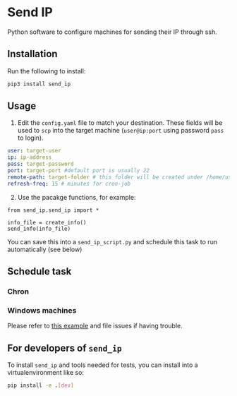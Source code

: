 # Send IP

Python software to configure machines for sending their IP through ssh.

## Installation

Run the following to install:

```python
pip3 install send_ip
```

## Usage

1. Edit the `config.yaml` file to match your destination. These fields will be used to `scp` into the target machine (`user@ip:port` using password `pass` to login).

```yaml
user: target-user
ip: ip-address
pass: target-password
port: target-port #default port is usually 22 
remote-path: target-folder # this folder will be created under /home/user might create errors for not linux users
refresh-freq: 15 # minutes for cron-job
```
2. Use the pacakge functions, for example:

```
from send_ip.send_ip import *

info_file = create_info()
send_info(info_file)
```

You can save this into a `send_ip_script.py` and schedule this task to run automatically (see below)

## Schedule task

### Chron


### Windows machines

Please refer to [this example](https://stackoverflow.com/a/59079452/3215940) and file issues if having trouble.

## For developers of `send_ip`

To install `send_ip` and tools needed for tests, you can install into a virtualenvironment like so:

```bash
pip install -e .[dev]
```
